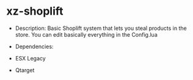 # xz-shoplift

* Description: Basic Shoplift system that lets you steal products in the store. You can edit basically everything in the Config.lua

* Dependencies: 
* ESX Legacy
* Qtarget
